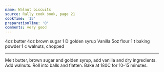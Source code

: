 ```yaml
---
name: Walnut biscuits
source: Rally cook book, page 21
cookTime: '15'
preparationTime: '0'
comments: very good
---
```


4oz butter
4oz brown sugar
1 D golden syrup
Vanilla
5oz flour
1 t baking powder
1 c walnuts, chopped

---

Melt butter, brown sugar and golden syrup, add vanilla and dry ingredients.  Add walnuts.  Roll into balls and flatten.  Bake at 180C for 10-15 minutes.

